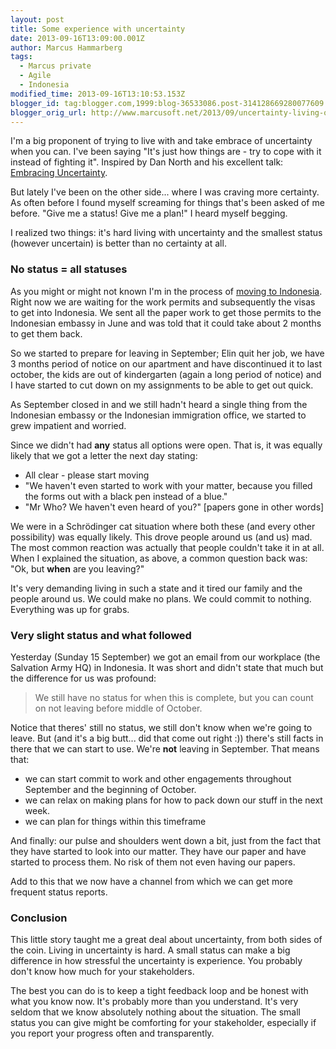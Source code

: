 ```yaml
---
layout: post
title: Some experience with uncertainty
date: 2013-09-16T13:09:00.001Z
author: Marcus Hammarberg
tags:
  - Marcus private
  - Agile
  - Indonesia
modified_time: 2013-09-16T13:10:53.153Z
blogger_id: tag:blogger.com,1999:blog-36533086.post-314128669280077609
blogger_orig_url: http://www.marcusoft.net/2013/09/uncertainty-living-on-other-side-of-it.html
---
```



<div>

I'm a big proponent of trying to live with and take embrace of
uncertainty when you can. I've been saying "It's just how things are -
try to cope with it instead of fighting it". Inspired by Dan North and
his excellent talk:
<a href="https://vimeo.com/43603453" target="_blank">Embracing
Uncertainty</a>.

But lately I've been on the other side... where I was craving more
certainty. As often before I found myself screaming for things that's
been asked of me before. "Give me a status! Give me a plan!" I heard
myself begging.

I realized two things: it's hard living with uncertainty and the
smallest status (however uncertain) is better than no certainty at
all.
### No status = all statuses


As you might or might not known I'm in the process of
<a href="http://www.marcusoft.net/2013/06/moving-to-indonesia.html"
target="_blank">moving to Indonesia</a>. Right now we are waiting for
the work permits and subsequently the visas to get into Indonesia. We
sent all the paper work to get those permits to the Indonesian embassy
in June and was told that it could take about 2 months to get them
back.

So we started to prepare for leaving in September; Elin quit her job, we
have 3 months period of notice on our apartment and have discontinued it
to last october, the kids are out of kindergarten (again a long period
of notice) and I have started to cut down on my assignments to be able
to get out quick.

As September closed in and we still hadn't heard a single thing from the
Indonesian embassy or the Indonesian immigration office, we started to
grew impatient and worried.

Since we didn't had **any** status all options were open. That is, it
was equally likely that we got a letter the next day stating:


-   All clear - please start moving
-   "We haven't even started to work with your matter, because you
    filled the forms out with a black pen instead of a blue." 
-   "Mr Who? We haven't even heard of you?" \[papers gone in other
    words\]

<div>

We were in a Schrödinger cat situation where both these (and every other
possibility) was equally likely. This drove people around us (and us)
mad. The most common reaction was actually that people couldn't take it
in at all. When I explained the situation, as above, a common question
back was: "Ok, but **when** are you leaving?" 

</div>

<div>
</div>

<div>

It's very demanding living in such a state and it tired our family and
the people around us. We could make no plans. We could commit to
nothing. Everything was up for grabs.

</div>

### Very slight status and what followed

<div>

Yesterday (Sunday 15 September) we got an email from our workplace (the
Salvation Army HQ) in Indonesia. It was short and didn't state that much
but the difference for us was profound:

</div>

> We still have no status for when this is complete, but you can count
> on not leaving before middle of October. 

Notice that theres' still no status, we still don't know when we're
going to leave. But (and it's a big butt... did that come out right :))
there's still facts in there that we can start to use. We're
**not** leaving in September. That means that:


-   we can start commit to work and other engagements throughout
    September and the beginning of October. 
-   we can relax on making plans for how to pack down our stuff in the
    next week. 
-   we can plan for things within this timeframe

<div>

And finally: our pulse and shoulders went down a bit, just from the fact
that they have started to look into our matter. They have our paper and
have started to process them. No risk of them not even having our
papers. 

</div>

<div>
</div>

<div>

Add to this that we now have a channel from which we can get more
frequent status reports. 

</div>

### Conclusion

<div>

This little story taught me a great deal about uncertainty, from both
sides of the coin. Living in uncertainty is hard. A small status can
make a big difference in how stressful the uncertainty is experience.
You probably don't know how much for your stakeholders. 

</div>

<div>
</div>

<div>

The best you can do is to keep a tight feedback loop and be honest with
what you know now. It's probably more than you understand. It's very
seldom that we know absolutely nothing about the situation. The small
status you can give might be comforting for your stakeholder, especially
if you report your progress often and transparently. 

</div>

<div>
</div>
</div>
